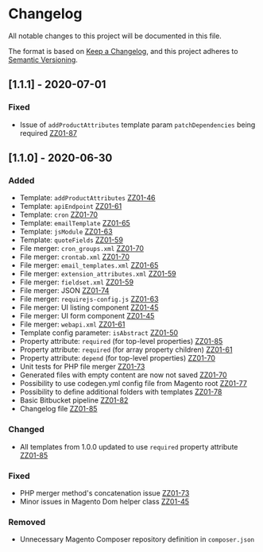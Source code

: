 # Changelog
All notable changes to this project will be documented in this file.

The format is based on [Keep a Changelog](https://keepachangelog.com/en/1.0.0/),
and this project adheres to [Semantic Versioning](https://semver.org/spec/v2.0.0.html).

## [1.1.1] - 2020-07-01
### Fixed
- Issue of `addProductAttributes` template param `patchDependencies` being required [ZZ01-87](https://orba.atlassian.net/browse/ZZ01-87)

## [1.1.0] - 2020-06-30
### Added
- Template: `addProductAttributes` [ZZ01-46](https://orba.atlassian.net/browse/ZZ01-46)
- Template: `apiEndpoint` [ZZ01-61](https://orba.atlassian.net/browse/ZZ01-61)
- Template: `cron` [ZZ01-70](https://orba.atlassian.net/browse/ZZ01-70)
- Template: `emailTemplate` [ZZ01-65](https://orba.atlassian.net/browse/ZZ01-65)
- Template: `jsModule` [ZZ01-63](https://orba.atlassian.net/browse/ZZ01-63)
- Template: `quoteFields` [ZZ01-59](https://orba.atlassian.net/browse/ZZ01-59)
- File merger: `cron_groups.xml` [ZZ01-70](https://orba.atlassian.net/browse/ZZ01-70)
- File merger: `crontab.xml` [ZZ01-70](https://orba.atlassian.net/browse/ZZ01-70)
- File merger: `email_templates.xml` [ZZ01-65](https://orba.atlassian.net/browse/ZZ01-65)
- File merger: `extension_attributes.xml` [ZZ01-59](https://orba.atlassian.net/browse/ZZ01-59)
- File merger: `fieldset.xml` [ZZ01-59](https://orba.atlassian.net/browse/ZZ01-59)
- File merger: JSON [ZZ01-74](https://orba.atlassian.net/browse/ZZ01-74)
- File merger: `requirejs-config.js` [ZZ01-63](https://orba.atlassian.net/browse/ZZ01-63)
- File merger: UI listing component [ZZ01-45](https://orba.atlassian.net/browse/ZZ01-45)
- File merger: UI form component [ZZ01-45](https://orba.atlassian.net/browse/ZZ01-45)
- File merger: `webapi.xml` [ZZ01-61](https://orba.atlassian.net/browse/ZZ01-61)
- Template config parameter: `isAbstract` [ZZ01-50](https://orba.atlassian.net/browse/ZZ01-50)
- Property attribute: `required` (for top-level properties) [ZZ01-85](https://orba.atlassian.net/browse/ZZ01-85)
- Property attribute: `required` (for array property children) [ZZ01-61](https://orba.atlassian.net/browse/ZZ01-61)
- Property attribute: `depend` (for top-level properties) [ZZ01-70](https://orba.atlassian.net/browse/ZZ01-70)
- Unit tests for PHP file merger [ZZ01-73](https://orba.atlassian.net/browse/ZZ01-73)
- Generated files with empty content are now not saved [ZZ01-70](https://orba.atlassian.net/browse/ZZ01-70) 
- Possibility to use codegen.yml config file from Magento root [ZZ01-77](https://orba.atlassian.net/browse/ZZ01-77)
- Possibility to define additional folders with templates [ZZ01-78](https://orba.atlassian.net/browse/ZZ01-78)
- Basic Bitbucket pipeline [ZZ01-82](https://orba.atlassian.net/browse/ZZ01-82)
- Changelog file [ZZ01-85](https://orba.atlassian.net/browse/ZZ01-85)

### Changed
- All templates from 1.0.0 updated to use `required` property attribute [ZZ01-85](https://orba.atlassian.net/browse/ZZ01-85)

### Fixed
- PHP merger method's concatenation issue [ZZ01-73](https://orba.atlassian.net/browse/ZZ01-73)
- Minor issues in Magento Dom helper class [ZZ01-45](https://orba.atlassian.net/browse/ZZ01-45)

### Removed
- Unnecessary Magento Composer repository definition in `composer.json`
